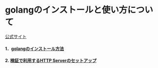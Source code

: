 # golangのインストールと使い方について
[公式サイト](https://golang.org/)
#### 1．[golangのインストール方法](install/README.md)
#### 2. [検証で利用するHTTP Serverのセットアップ](http_server/README.md)
